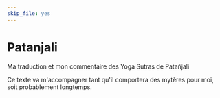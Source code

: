 ```yaml
---
skip_file: yes
---
```

# Patanjali
Ma traduction et mon commentaire des Yoga Sutras de Patañjali

Ce texte va m'accompagner tant qu'il comportera des mytères pour moi, soit probablement longtemps.
